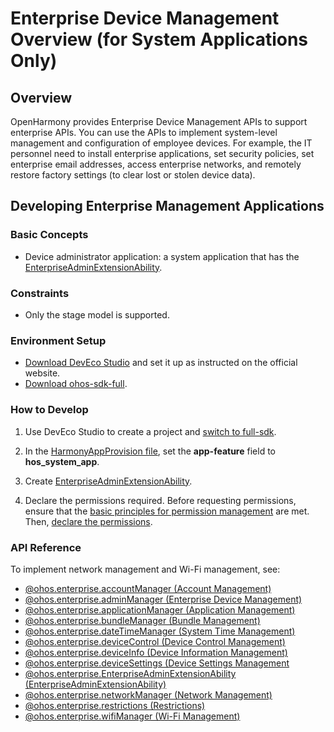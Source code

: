 # Enterprise Device Management Overview (for System Applications Only)

## Overview
OpenHarmony provides Enterprise Device Management APIs to support enterprise APIs. You can use the APIs to implement system-level management and configuration of employee devices. For example, the IT personnel need to install enterprise applications, set security policies, set enterprise email addresses, access enterprise networks, and remotely restore factory settings (to clear lost or stolen device data).

## Developing Enterprise Management Applications

### Basic Concepts
- Device administrator application: a system application that has the [EnterpriseAdminExtensionAbility](../../application-models/enterprise-extensionAbility.md).

### Constraints
- Only the stage model is supported.

### Environment Setup
- [Download DevEco Studio](https://developer.harmonyos.com/en/develop/deveco-studio#download) and set it up as instructed on the official website.
- [Download ohos-sdk-full](../../../release-notes/OpenHarmony-v3.2-beta2.md#acquiring-source-code-from-mirrors).

### How to Develop

1. Use DevEco Studio to create a project and [switch to full-sdk](../../faqs/full-sdk-switch-guide.md).

2. In the [HarmonyAppProvision file](../../security/accesstoken-overview.md#application-apls), set the **app-feature** field to **hos_system_app**.

3. Create [EnterpriseAdminExtensionAbility](../../application-models/enterprise-extensionAbility.md).

4. Declare the permissions required. Before requesting permissions, ensure that the [basic principles for permission management](../../security/accesstoken-overview.md#basic-principles-for-permission-management) are met. Then, [declare the permissions](../../security/accesstoken-guidelines.md#acl).

### API Reference

To implement network management and Wi-Fi management, see:

- [@ohos.enterprise.accountManager (Account Management)](js-apis-enterprise-accountManager.md)
- [@ohos.enterprise.adminManager (Enterprise Device Management)](js-apis-enterprise-adminManager.md)
- [@ohos.enterprise.applicationManager (Application Management)](js-apis-enterprise-applicationManager.md)
- [@ohos.enterprise.bundleManager (Bundle Management)](js-apis-enterprise-bundleManager.md)
- [@ohos.enterprise.dateTimeManager (System Time Management)](js-apis-enterprise-dateTimeManager.md)
- [@ohos.enterprise.deviceControl (Device Control Management)](js-apis-enterprise-deviceControl.md)
- [@ohos.enterprise.deviceInfo (Device Information Management)](js-apis-enterprise-deviceInfo.md)
- [@ohos.enterprise.deviceSettings (Device Settings Management](js-apis-enterprise-deviceSettings.md)
- [@ohos.enterprise.EnterpriseAdminExtensionAbility (EnterpriseAdminExtensionAbility)](js-apis-EnterpriseAdminExtensionAbility.md)
- [@ohos.enterprise.networkManager (Network Management)](js-apis-enterprise-networkManager.md)
- [@ohos.enterprise.restrictions (Restrictions)](js-apis-enterprise-restrictions.md)
- [@ohos.enterprise.wifiManager (Wi-Fi Management)](js-apis-enterprise-wifiManager.md)
